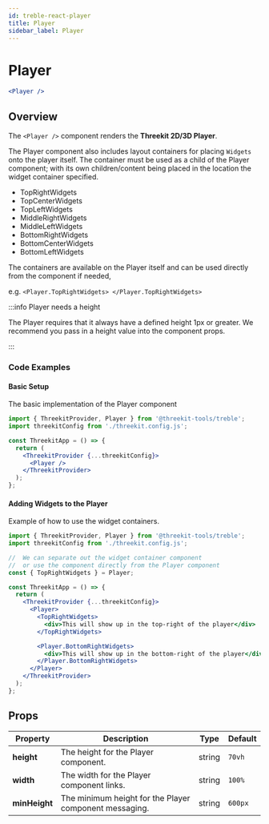 ```yaml
---
id: treble-react-player
title: Player
sidebar_label: Player
---
```


# Player

```jsx
<Player />
```

## Overview

The `<Player />` component renders the **Threekit 2D/3D Player**.

The Player component also includes layout containers for placing `Widgets` onto the player itself. The container must be used as a child of the Player component; with its own children/content being placed in the location the widget container specified.

- TopRightWidgets
- TopCenterWidgets
- TopLeftWidgets
- MiddleRightWidgets
- MiddleLeftWidgets
- BottomRightWidgets
- BottomCenterWidgets
- BottomLeftWidgets

The containers are available on the Player itself and can be used directly from the component if needed,

e.g. `<Player.TopRightWidgets> </Player.TopRightWidgets>`

:::info Player needs a height

The Player requires that it always have a defined height 1px or greater. We recommend you pass in a height value into the component props.

:::

### Code Examples

#### Basic Setup

The basic implementation of the Player component

```jsx
import { ThreekitProvider, Player } from '@threekit-tools/treble';
import threekitConfig from './threekit.config.js';

const ThreekitApp = () => {
  return (
    <ThreekitProvider {...threekitConfig}>
      <Player />
    </ThreekitProvider>
  );
};
```

#### Adding Widgets to the Player

Example of how to use the widget containers.

```jsx
import { ThreekitProvider, Player } from '@threekit-tools/treble';
import threekitConfig from './threekit.config.js';

//  We can separate out the widget container component
//  or use the component directly from the Player component
const { TopRightWidgets } = Player;

const ThreekitApp = () => {
  return (
    <ThreekitProvider {...threekitConfig}>
      <Player>
        <TopRightWidgets>
          <div>This will show up in the top-right of the player</div>
        </TopRightWidgets>

        <Player.BottomRightWidgets>
          <div>This will show up in the bottom-right of the player</div>
        </Player.BottomRightWidgets>
      </Player>
    </ThreekitProvider>
  );
};
```

## Props

| Property      | Description                                            | Type   | Default |
| ------------- | ------------------------------------------------------ | ------ | ------- |
| **height**    | The height for the Player component.                   | string | `70vh`  |
| **width**     | The width for the Player component links.              | string | `100%`  |
| **minHeight** | The minimum height for the Player component messaging. | string | `600px` |
